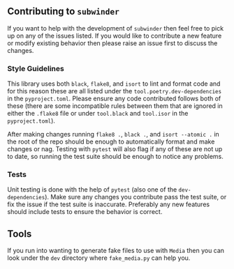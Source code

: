 ## Contributing to `subwinder`

If you want to help with the development of `subwinder` then feel free to pick up on any of the issues listed. If you would like to contribute a new feature or modify existing behavior then please raise an issue first to discuss the changes.

### Style Guidelines

This library uses both `black`, `flake8`, and `isort` to lint and format code and for this reason these are all listed under the `tool.poetry.dev-dependencies` in the `pyproject.toml`. Please ensure any code contributed follows both of these (there are some incompatible rules between them that are ignored in either the `.flake8` file or under `tool.black` and `tool.isor` in the `pyproject.toml`).

After making changes running `flake8 .`, `black .`, and `isort --atomic .` in the root of the repo should be enough to automatically format and make changes or nag. Testing with `pytest` will also flag if any of these are not up to date, so running the test suite should be enough to notice any problems.

### Tests

Unit testing is done with the help of `pytest` (also one of the `dev-dependencies`). Make sure any changes you contribute pass the test suite, or fix the issue if the test suite is inaccurate. Preferably any new features should include tests to ensure the behavior is correct.

## Tools

If you run into wanting to generate fake files to use with `Media` then you can look under the `dev` directory where `fake_media.py` can help you.
